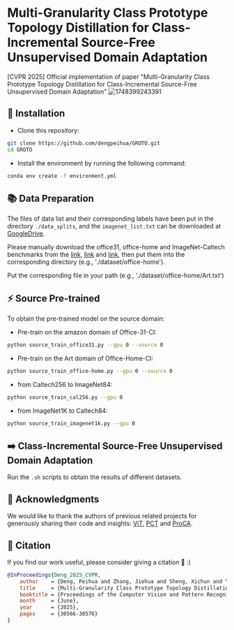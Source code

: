 # Multi-Granularity Class Prototype Topology Distillation for Class-Incremental  Source-Free Unsupervised Domain Adaptation
[CVPR 2025] Official implementation of paper "Multi-Granularity Class Prototype Topology Distillation for Class-Incremental  Source-Free Unsupervised Domain Adaptation"
![1748399243391](https://github.com/user-attachments/assets/6f019bcc-2f37-4826-a967-2525b2cb8f63)

## 🔧 Installation
- Clone this repository:
```bash
git clone https://github.com/dengpeihua/GROTO.git
cd GROTO
```
- Install the environment by running the following command:
```bash
conda env create -f environment.yml
```

## 📚 Data Preparation
The files of data list and their corresponding labels have been put in the directory `./data_splits`, and the `imagenet_list.txt` can be downloaded at [GoogleDrive](https://drive.google.com/drive/folders/1MGFO41tVIsG1ckQmh0t3q9kJjmnXM2i2?usp=sharing).

Please manually download the office31, office-home and ImageNet-Caltech benchmarks from the [link](https://github.com/jindongwang/transferlearning/tree/master/data), [link](http://www.vision.caltech.edu/Image_Datasets/Caltech256) and [link](https://image-net.org/data/ILSVRC/2012/ILSVRC2012_img_train.tar), then put them into the corresponding directory (e.g., './dataset/office-home').

Put the corresponding file in your path (e.g., './dataset/office-home/Art.txt')

## ⚡ Source Pre-trained
To obtain the pre-trained model on the source domain:
- Pre-train on the amazon domain of Office-31-CI:
```bash
python source_train_office31.py --gpu 0 --source 0
```

- Pre-train on the Art domain of Office-Home-CI:
```bash
python source_train_office-home.py --gpu 0 --source 0
```

- from Caltech256 to ImageNet84:
```bash
python source_train_cal256.py --gpu 0
```

- from ImageNet1K to Caltech84:
```bash
python source_train_imagenet1k.py --gpu 0
```

## ➡️ Class-Incremental Source-Free Unsupervised Domain Adaptation
Run the `.sh` scripts to obtain the results of different datasets.

## 🙏 Acknowledgments
We would like to thank the authors of previous related projects for generously sharing their code and insights: [ViT](https://github.com/lukemelas/PyTorch-Pretrained-ViT), [PCT](https://github.com/korawat-tanwisuth/Proto_DA) and [ProCA](https://github.com/Hongbin98/ProCA).

## 🤝 Citation
If you find our work useful, please consider giving a citation 📝 :)
```bibtex
@InProceedings{Deng_2025_CVPR,
    author    = {Deng, Peihua and Zhang, Jiehua and Sheng, Xichun and Yan, Chenggang and Sun, Yaoqi and Fu, Ying and Li, Liang},
    title     = {Multi-Granularity Class Prototype Topology Distillation for Class-Incremental Source-Free Unsupervised Domain Adaptation},
    booktitle = {Proceedings of the Computer Vision and Pattern Recognition Conference (CVPR)},
    month     = {June},
    year      = {2025},
    pages     = {30566-30576}
}
```
